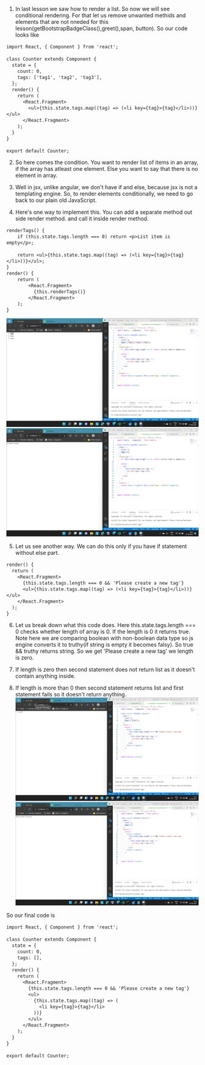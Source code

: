 1. In last lesson we saw how to render a list. So now we will see conditional rendering. For that let us remove unwanted methids and elements that are not nneded for this lesson(getBootstrapBadgeClass(),greet(),span, button). So our code looks like

```
import React, { Component } from 'react';

class Counter extends Component {
  state = {
    count: 0,
    tags: ['tag1', 'tag2', 'tag3'],
  };
  render() {
    return (
      <React.Fragment>
        <ul>{this.state.tags.map((tag) => (<li key={tag}>{tag}</li>))}</ul>
      </React.Fragment>
    );
  }
}

export default Counter;
```

2. So here comes the condition. You want to render list of items in an array, if the array has atleast one element. Else you want to say that there is no element in array.

3. Well in jsx, unlike angular, we don't have if and else, because jsx is not a templating engine. So, to render elements conditionally, we need to go back to our plain old JavaScript.

4. Here's one way to implement this. You can add a separate method out side render method. and call it inside render method.

```
renderTags() {
    if (this.state.tags.length === 0) return <p>List item is empty</p>;

    return <ul>{this.state.tags.map((tag) => (<li key={tag}>{tag}</li>))}</ul>;
}
render() {
    return (
        <React.Fragment>
          {this.renderTags()}
        </React.Fragment>
    );
}

```

![Image](pics/lesson8-1.png?raw=true 'Title')
![Image](pics/lesson8-2.png?raw=true 'Title')

5. Let us see another way. We can do this only if you have if statement without else part.

```
render() {
  return (
    <React.Fragment>
      {this.state.tags.length === 0 && 'Please create a new tag'}
      <ul>{this.state.tags.map((tag) => (<li key={tag}>{tag}</li>))}</ul>
    </React.Fragment>
  );
}
```

6. Let us break down what this code does. Here this.state.tags.length === 0 checks whether length of array is 0. If the length is 0 it returns true. Note here we are comparing boolean with non-boolean data type so js engine converts it to truthy(if string is empty it becomes falsy). So true && truthy returns string. So we get 'Please create a new tag' we length is zero.

7. If length is zero then second statement does not return list as it doesn't contain anything inside.

8. If length is more than 0 then second statement returns list and first statement fails so it doesn't return anything.
   ![Image](pics/lesson8-3.png?raw=true 'Title')
   ![Image](pics/lesson8-4.png?raw=true 'Title')

So our final code is

```
import React, { Component } from 'react';

class Counter extends Component {
  state = {
    count: 0,
    tags: [],
  };
  render() {
    return (
      <React.Fragment>
        {this.state.tags.length === 0 && 'Please create a new tag'}
        <ul>
          {this.state.tags.map((tag) => (
            <li key={tag}>{tag}</li>
          ))}
        </ul>
      </React.Fragment>
    );
  }
}

export default Counter;
```
